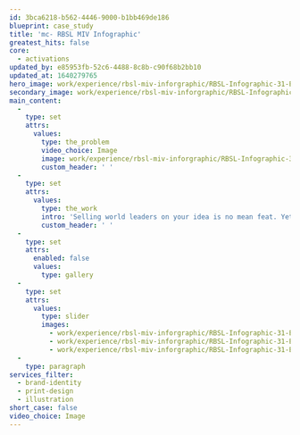 ```yaml
---
id: 3bca6218-b562-4446-9000-b1bb469de186
blueprint: case_study
title: 'mc- RBSL MIV Infographic'
greatest_hits: false
core:
  - activations
updated_by: e85953fb-52c6-4488-8c8b-c90f68b2bb10
updated_at: 1640279765
hero_image: work/experience/rbsl-miv-inforgraphic/RBSL-Infographic-31-Experience-Full-Image-1360x768.5.jpg
secondary_image: work/experience/rbsl-miv-inforgraphic/RBSL-Infographic-31-Experience-Secondary-Image-896x597.jpg
main_content:
  -
    type: set
    attrs:
      values:
        type: the_problem
        video_choice: Image
        image: work/experience/rbsl-miv-inforgraphic/RBSL-Infographic-31-Experience-Large-927x522.jpg
        custom_header: ' '
  -
    type: set
    attrs:
      values:
        type: the_work
        intro: 'Selling world leaders on your idea is no mean feat. Yet that''s what we helped RBSL do with this infographic for their impressive Boxer vehicle. To show why the Boxer would be such a great fit, our team created a printed infographic which condensed a complex and ambitious plan into an impactful and easy-to-process visual. But this is not just a pretty picture. Our graphic helped illustrate how RBSL could contribute to the UK’s prosperity agenda too. Not bad for a humble infographic.'
        custom_header: ' '
  -
    type: set
    attrs:
      enabled: false
      values:
        type: gallery
  -
    type: set
    attrs:
      values:
        type: slider
        images:
          - work/experience/rbsl-miv-inforgraphic/RBSL-Infographic-31-Experience-Small-740x416.25-1.jpg
          - work/experience/rbsl-miv-inforgraphic/RBSL-Infographic-31-Experience-Small-740x416.25-2.jpg
          - work/experience/rbsl-miv-inforgraphic/RBSL-Infographic-31-Experience-Small-740x416.25-3.jpg
  -
    type: paragraph
services_filter:
  - brand-identity
  - print-design
  - illustration
short_case: false
video_choice: Image
---
```

